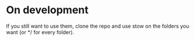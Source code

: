# On development

If you still want to use them, clone the repo and use stow on the folders you want (or \*/ for every folder).
